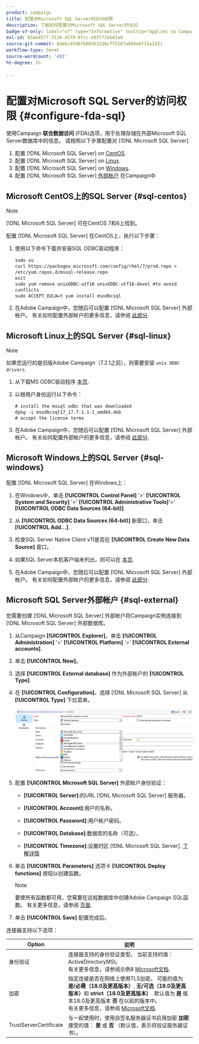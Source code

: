 ```yaml
---
product: campaign
title: 配置对Microsoft SQL Server的访问权限
description: 了解如何配置对Microsoft SQL Server的访问
badge-v7-only: label="v7" type="Informative" tooltip="Applies to Campaign Classic v7 only"
exl-id: 65ab4577-3126-4579-8fcc-e93772ebd1e8
source-git-commit: 8debcd3d8fb883b3316cf75187a86bebf15a1d31
workflow-type: tm+mt
source-wordcount: '493'
ht-degree: 1%

---
```


# 配置对Microsoft SQL Server的访问权限 {#configure-fda-sql}



使用Campaign **联合数据访问** (FDA)选项，用于处理存储在外部Microsoft SQL Server数据库中的信息。 请按照以下步骤配置对 [!DNL Microsoft SQL Server].

1. 配置 [!DNL Microsoft SQL Server] on [CentOS](#sql-centos).
1. 配置 [!DNL Microsoft SQL Server] on [Linux](#sql-linux).
1. 配置 [!DNL Microsoft SQL Server] on [Windows](#sql-windows).
1. 配置 [!DNL Microsoft SQL Server] [外部帐户](#sql-external) 在Campaign中

## Microsoft CentOS上的SQL Server {#sql-centos}

>[!NOTE]
>
> [!DNL Microsoft SQL Server] 可在CentOS 7和6上找到。

配置 [!DNL Microsoft SQL Server] 在CentOS上，执行以下步骤：

1. 使用以下命令下载并安装SQL ODBC驱动程序：

   ```
   sudo su
   curl https://packages.microsoft.com/config/rhel/7/prod.repo > /etc/yum.repos.d/mssql-release.repo
   exit
   sudo yum remove unixODBC-utf16 unixODBC-utf16-devel #to avoid conflicts
   sudo ACCEPT_EULA=Y yum install msodbcsql
   ```

1. 在Adobe Campaign中，您随后可以配置 [!DNL Microsoft SQL Server] 外部帐户。 有关如何配置外部帐户的更多信息，请参阅 [此部分](#sql-external).

## Microsoft Linux上的SQL Server {#sql-linux}

>[!NOTE]
>
> 如果您运行的是旧版Adobe Campaign（7.2.1之前），则需要安装 `unix ODBC drivers`.

1. 从下载MS ODBC驱动程序 [本页](https://packages.microsoft.com/ubuntu/16.04/prod/pool/main/m/msodbcsql17/).

1. 以根用户身份运行以下命令：

   ```
   # install the mssql odbc that was downloaded
   dpkg -i msodbcsql17_17.7.1.1-1_amd64.deb
   # accept the license terms
   ```

1. 在Adobe Campaign中，您随后可以配置 [!DNL Microsoft SQL Server] 外部帐户。 有关如何配置外部帐户的更多信息，请参阅 [此部分](#sql-external).

## Microsoft Windows上的SQL Server {#sql-windows}

配置 [!DNL Microsoft SQL Server] 在Windows上：

1. 在Windows中，单击 **[!UICONTROL Control Panel]** &#39;>&#39; **[!UICONTROL System and Security]** &#39;>&#39; **[!UICONTROL Administrative Tools]**&#39;>&#39; **[!UICONTROL ODBC Data Sources (64-bit)]**.

1. 从 **[!UICONTROL ODBC Data Sources (64-bit)]** 新窗口，单击 **[!UICONTROL Add...]**.

1. 检查SQL Server Native Client v11是否在 **[!UICONTROL Create New Data Source]** 窗口。

1. 如果SQL Server本机客户端未列出，则可以在 [本页](https://www.microsoft.com/en-my/download/details.aspx?id=36434).

1. 在Adobe Campaign中，您随后可以配置 [!DNL Microsoft SQL Server] 外部帐户。 有关如何配置外部帐户的更多信息，请参阅 [此部分](#sql-external).

## Microsoft SQL Server外部帐户 {#sql-external}

您需要创建 [!DNL Microsoft SQL Server] 外部帐户将Campaign实例连接到 [!DNL Microsoft SQL Server] 外部数据库。

1. 从Campaign **[!UICONTROL Explorer]**，单击 **[!UICONTROL Administration]** &#39;>&#39; **[!UICONTROL Platform]** &#39;>&#39; **[!UICONTROL External accounts]**.

1. 单击 **[!UICONTROL New]**。

1. 选择 **[!UICONTROL External database]** 作为外部帐户的 **[!UICONTROL Type]**.

1. 在 **[!UICONTROL Configuration]**，选择 [!DNL Microsoft SQL Server] 从 **[!UICONTROL Type]** 下拉菜单。

   ![](assets/sql.png)

1. 配置 **[!UICONTROL Microsoft SQL Server]** 外部帐户身份验证：

   * **[!UICONTROL Server]**:的URL [!DNL Microsoft SQL Server] 服务器。

   * **[!UICONTROL Account]**:用户的名称。

   * **[!UICONTROL Password]**:用户帐户密码。

   * **[!UICONTROL Database]**:数据库的名称（可选）。

   * **[!UICONTROL Timezone]**:设置时区 [!DNL Microsoft SQL Server]. [了解详情](https://docs.microsoft.com/en-us/sql/t-sql/functions/current-timezone-transact-sql?view=sql-server-ver15)

1. 单击 **[!UICONTROL Parameters]** 选项卡 **[!UICONTROL Deploy functions]** 按钮以创建函数。

   >[!NOTE]
   >
   >要使所有函数都可用，您需要在远程数据库中创建Adobe Campaign SQL函数。 有关更多信息，请参阅 [页面](../../configuration/using/adding-additional-sql-functions.md).

1. 单击 **[!UICONTROL Save]** 配置完成后。

连接器支持以下选项：

| Option | 说明 |
|---|---|
| 身份验证 | 连接器支持的身份验证类型。 当前支持的值：ActiveDirectoryMSI。 <br> 有关更多信息，请参阅示例8 [Microsoft文档](https://docs.microsoft.com/en-us/sql/connect/odbc/using-azure-active-directory?view=sql-server-ver15#example-connection-strings). |
| 加密 | 指定连接是否在网络上使用TLS加密。 可能的值为 **是/必需（18.0及更高版本）**, **无/可选（18.0及更高版本）**&#x200B;和 **strict（18.0及更高版本）**. 默认值为 **是** 版本18.0及更高版本 **否** 在以前的版本中。 <br>有关更多信息，请参阅 [Microsoft文档](https://docs.microsoft.com/en-us/sql/connect/odbc/dsn-connection-string-attribute?view=azure-sqldw-latest#encrypt). |
| TrustServerCertificate | 与一起使用时，使用自签名服务器证书启用加密 **加密**. <br>接受的值： **是** 或 **否** （默认值，表示将验证服务器证书）。 |
